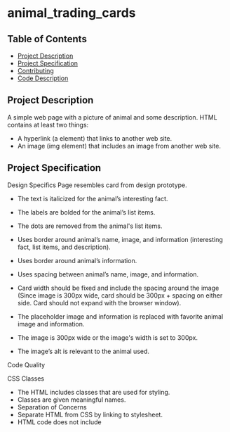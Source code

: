 # animal_trading_cards


## Table of Contents

* [Project Description](#project_description)
* [Project Specification](#project_specification)
* [Contributing](#contributing)
* [Code Description](#code_description)

## Project Description

A simple web page with a picture of animal and some description.
HTML contains at least two things:

- A hyperlink (a element) that links to another web site.
- An image (img element) that includes an image from another web site.


## Project Specification 


Design Specifics
Page resembles card from design prototype.

- The text is italicized for the animal’s interesting fact.
- The labels are bolded for the animal’s list items.
- The dots are removed from the animal's list items.
- Uses border around animal’s name, image, and information (interesting fact, list items, and description).
- Uses border around animal’s information.
- Uses spacing between animal’s name, image, and information.
- Card width should be fixed and include the spacing around the image (Since image is 300px wide, card should be 300px + spacing on either side. Card should not expand with the browser window).

- The placeholder image and information is replaced with favorite animal image and information.
- The image is 300px wide or the image's width is set to 300px.
- The image’s alt is relevant to the animal used.

Code Quality


CSS Classes
- The HTML includes classes that are used for styling.
- Classes are given meaningful names.
- Separation of Concerns
- Separate HTML from CSS by linking to stylesheet.
- HTML code does not include <style> elements or style attributes in the body.

Code Quality

- Code is ready for review, meaning new lines and indentation are used for easy readability.


